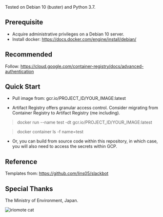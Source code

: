 Tested on Debian 10 (buster) and Python 3.7.

## Prerequisite

* Acquire administrative privileges on a Debian 10 server.
* Install docker: https://docs.docker.com/engine/install/debian/

## Recommended

Follow: https://cloud.google.com/container-registry/docs/advanced-authentication

## Quick Start

* Pull image from: gcr.io/PROJECT_ID/YOUR_IMAGE:latest

* Artifact Registry offers granular access control.  Consider migrating from Container Registry to Artifact Registry (me including).

> docker run --name test -dt gcr.io/PROJECT_ID/YOUR_IMAGE:latest

> docker container ls -f name=test

* Or, you can build from source code within this repository, in which case, you will also need to access the secrets within GCP.

## Reference

Templates from: https://github.com/lins05/slackbot

## Special Thanks

The Ministry of Environment, Japan.

![iriomote cat](https://www.env.go.jp/park/iriomote/guide/img/M19.jpg)
